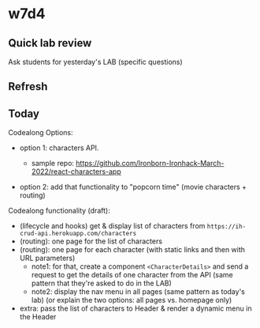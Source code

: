 
# w7d4

<!-- 

Status: draft

Notes:
- Heavy concepts today (esp. lifecycle, useEffect, API calls, etc).
- On top of that, students are usually tired (yesterday's lab is demanding)
- Students that don't have solid concepts may find it challenging today

@todo:
- improve planning for this session
- improve examples (esp. for Routing)
- provide cheatsheet / summary (too many concepts, students struggle)

-->


## Quick lab review

Ask students for yesterday's LAB (specific questions)


## Refresh



## Today

Codealong Options:

- option 1: characters API.
  - sample repo: https://github.com/Ironborn-Ironhack-March-2022/react-characters-app

- option 2: add that functionality to "popcorn time" (movie characters + routing)



Codealong functionality (draft):
- (lifecycle and hooks) get & display list of characters from `https://ih-crud-api.herokuapp.com/characters`
- (routing): one page for the list of characters
- (routing): one page for each character (with static links and then with URL parameters)
  - note1: for that, create a component `<CharacterDetails>` and send a request to get the details of one character from the API (same pattern that they're asked to do in the LAB)
  - note2: display the nav menu in all pages (same pattern as today's lab) (or explain the two options: all pages vs. homepage only)
- extra: pass the list of characters to Header & render a dynamic menu in the Header